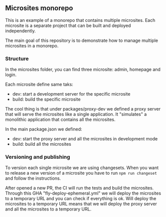 ## Microsites monorepo
This is an example of a monorepo that contains multiple microsites. 
Each microsite is a separate project that can be built and deployed independently. 

The main goal of this repository is to demonstrate how to manage multiple microsites in a monorepo. 

### Structure

In the microsites folder, you can find three microsite: admin, homepage and login.

Each microsite define same taks:
- dev: start a development server for the specific microsite
- build: build the specific microsite

The cool thing is that under packages/proxy-dev we defined a proxy server that will serve the microsites like a single application.
It "simulates" a monolithic application that contains all the microsites.

In the main package.json we defined:
- dev: start the proxy server and all the microsites in development mode
- build: build all the microsites

### Versioning and publishing
To version each single microsite we are using changesets. 
When you want to release a new version of a microsite you have to run `npm run changeset` and follow the instructions.

After opened a new PR, the CI will run the tests and build the microsites. 
Through this GHA "fly-deploy-ephemeral.yml" we will deploy the microsites to a temporary URL and you can check if everything is ok.
Will deploy the microsites to a temporary URL means that we will deploy the proxy server and all the microsites to a temporary URL.
